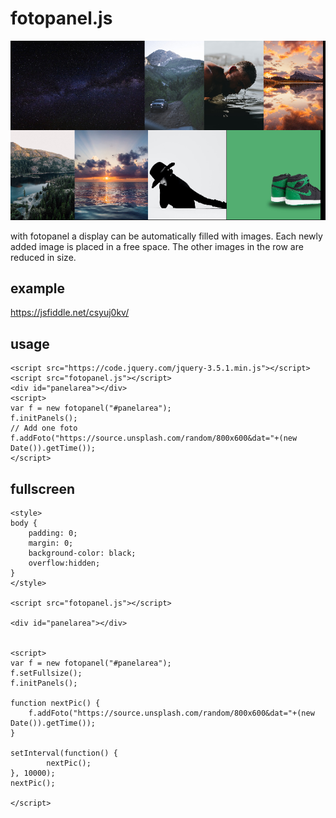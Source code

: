 # fotopanel.js

![example](fotopanel.jpg)

with fotopanel a display can be automatically filled with images. 
Each newly added image is placed in a free space. 
The other images in the row are reduced in size.

## example

https://jsfiddle.net/csyuj0kv/

## usage
```
<script src="https://code.jquery.com/jquery-3.5.1.min.js"></script>
<script src="fotopanel.js"></script>
<div id="panelarea"></div>
<script>
var f = new fotopanel("#panelarea");
f.initPanels();
// Add one foto
f.addFoto("https://source.unsplash.com/random/800x600&dat="+(new Date()).getTime());	
</script>
```

## fullscreen

```
<style>
body {
	padding: 0;
	margin: 0;
	background-color: black;
	overflow:hidden;
}
</style>

<script src="fotopanel.js"></script>

<div id="panelarea"></div>


<script>
var f = new fotopanel("#panelarea");
f.setFullsize();
f.initPanels();

function nextPic() {
	f.addFoto("https://source.unsplash.com/random/800x600&dat="+(new Date()).getTime());	
}

setInterval(function() {
		nextPic();
}, 10000);
nextPic();

</script>
```